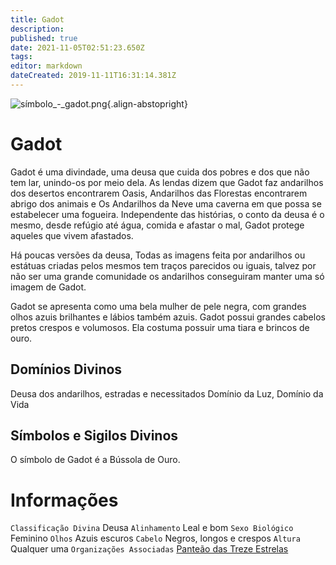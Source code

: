 ```yaml
---
title: Gadot
description: 
published: true
date: 2021-11-05T02:51:23.650Z
tags: 
editor: markdown
dateCreated: 2019-11-11T16:31:14.381Z
---
```


<!-- SUBTITLE: Deusa dos Andarilhos, Estradas e Necessitados -->

![símbolo_-_gadot.png](/uploads/simbolos-divinos/símbolo_-_gadot.png){.align-abstopright}
# Gadot
Gadot é uma divindade, uma deusa que cuida dos pobres e dos que não tem lar, unindo-os por meio dela. As lendas dizem que Gadot faz andarilhos dos desertos encontrarem Oasis, Andarilhos das Florestas encontrarem abrigo dos animais e Os Andarilhos da Neve uma caverna em que possa se estabelecer uma fogueira. Independente das histórias, o conto da deusa é o mesmo, desde refúgio até água, comida e afastar o mal, Gadot protege aqueles que vivem afastados.

Há poucas versões da deusa, Todas as imagens feita por andarilhos ou estátuas criadas pelos mesmos tem traços parecidos ou iguais, talvez por não ser uma grande comunidade os andarilhos conseguiram manter uma só imagem de Gadot.

Gadot se apresenta como uma bela mulher de pele negra, com grandes olhos azuis brilhantes e lábios também azuis. Gadot possui grandes cabelos pretos crespos e volumosos.
Ela costuma possuir uma tiara e brincos de ouro.

## Domínios Divinos
Deusa dos andarilhos, estradas e necessitados Domínio da Luz, Domínio da Vida

## Símbolos e Sigilos Divinos
O símbolo de Gadot é a Bússola de Ouro.

# Informações
`Classificação Divina` Deusa
`Alinhamento` Leal e bom 
`Sexo Biológico` Feminino 
`Olhos` Azuis escuros
`Cabelo` Negros, longos e crespos
`Altura` Qualquer uma 
`Organizações Associadas` [Panteão das Treze Estrelas](http://localhost/divindades/panteao-das-treze-estrelas#panteao-das-treze-estrelas)